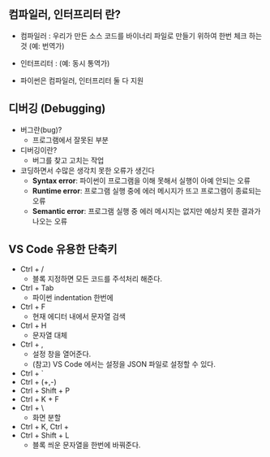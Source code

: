 
## 컴파일러, 인터프리터 란?

- 컴파일러 : 우리가 만든 소스 코드를 바이너리 파일로 만들기 위하여 한번 체크 하는 것 (예: 번역가)

- 인터프리터 : (예: 동시 통역가)

- 파이썬은 컴파일러, 인터프리터 둘 다 지원



## 디버깅 (Debugging)
- 버그란(bug)?
	- 프로그램에서 잘못된 부분
- 디버깅이란?
	- 버그를 찾고 고치는 작업
- 코딩하면서 수많은 생각치 못한 오류가 생긴다
	- **Syntax error**: 파이썬이 프로그램을 이해 못해서 실행이 아예 안되는 오류
	- **Runtime error**: 프로그램 실행 중에 에러 메시지가 뜨고 프로그램이 종료되는 오류
	- **Semantic error**: 프로그램 실행 중 에러 메시지는 없지만 예상치 못한 결과가 나오는 오류

## VS Code 유용한 단축키
- Ctrl + /
	- 블록 지정하면 모든 코드를 주석처리 해준다.
- Ctrl + Tab
	- 파이썬 indentation 한번에
- Ctrl + F
	- 현재 에디터 내에서 문자열 검색
- Ctrl + H
	- 문자열 대체
- Ctrl + ,
	- 설정 창을 열어준다.
	- (참고) VS Code 에서는 설정을 JSON 파일로 설정할 수 있다.
- Ctrl + \`
- Ctrl + (+,-)
- Ctrl + Shift + P
- Ctrl + K + F
- Ctrl + \
	- 화면 분할
- Ctrl + K, Ctrl + 
- Ctrl + Shift + L
	- 블록 씌운 문자열을 한번에 바꿔준다.



